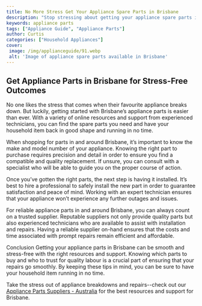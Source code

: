 ```yaml
---
title: No More Stress Get Your Appliance Spare Parts in Brisbane
description: "Stop stressing about getting your appliance spare parts in Brisbane In this blog post learn about the top suppliers in the area and how to get the parts you need"
keywords: appliance parts
tags: ["Appliance Guide", "Appliance Parts"]
author: Curtis
categories: ["Household Appliances"]
cover: 
 image: /img/applianceguide/91.webp
 alt: 'Image of appliance spare parts available in Brisbane'
---
```

## Get Appliance Parts in Brisbane for Stress-Free Outcomes
No one likes the stress that comes when their favourite appliance breaks down. But luckily, getting started with Brisbane’s appliance parts is easier than ever. With a variety of online resources and support from experienced technicians, you can find the spare parts you need and have your household item back in good shape and running in no time.

When shopping for parts in and around Brisbane, it’s important to know the make and model number of your appliance. Knowing the right part to purchase requires precision and detail in order to ensure you find a compatible and quality replacement. If unsure, you can consult with a specialist who will be able to guide you on the proper course of action. 

Once you’ve gotten the right parts, the next step is having it installed. It’s best to hire a professional to safely install the new part in order to guarantee satisfaction and peace of mind. Working with an expert technician ensures that your appliance won’t experience any further outages and issues.

For reliable appliance parts in and around Brisbane, you can always count on a trusted supplier. Reputable suppliers not only provide quality parts but also experienced technicians who are available to assist with installation and repairs. Having a reliable supplier on-hand ensures that the costs and time associated with prompt repairs remain efficient and affordable.

Conclusion
Getting your appliance parts in Brisbane can be smooth and stress-free with the right resources and support. Knowing which parts to buy and who to trust for quality labour is a crucial part of ensuring that your repairs go smoothly. By keeping these tips in mind, you can be sure to have your household item running in no time. 

Take the stress out of appliance breakdowns and repairs--check out our [Appliance Parts Suppliers - Australia](.pages/appliance-parts-suppliers/australia) for the best resources and support for Brisbane.
